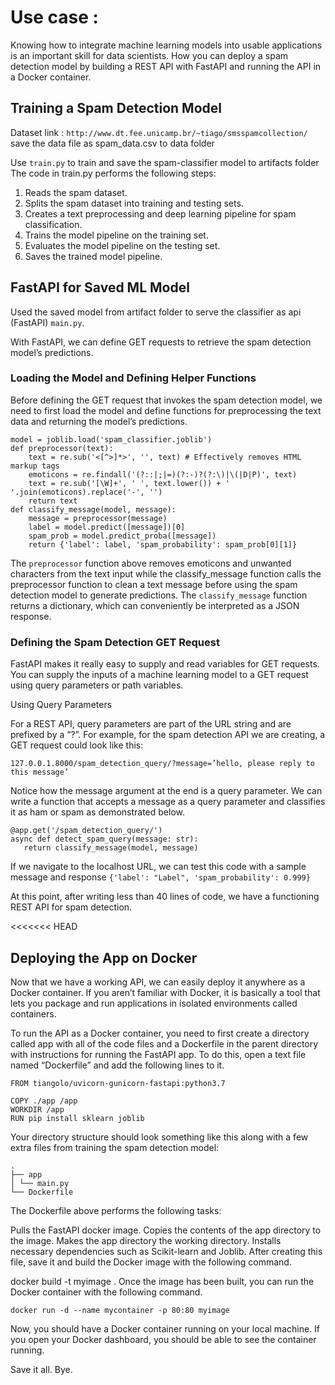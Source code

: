 # Use case : 

Knowing how to integrate machine learning models into usable applications is an important skill for data scientists.
How you can deploy a spam detection model by building a REST API with FastAPI and running the API in a Docker container.

## Training a Spam Detection Model

Dataset link : 
``` http://www.dt.fee.unicamp.br/~tiago/smsspamcollection/ ```
save the data file as spam_data.csv to data folder

Use ```train.py``` to train and save the spam-classifier model to artifacts folder
The code in train.py performs the following steps:

1. Reads the spam dataset.
2. Splits the spam dataset into training and testing sets.
3. Creates a text preprocessing and deep learning pipeline for spam classification.
4. Trains the model pipeline on the training set.
5. Evaluates the model pipeline on the testing set.
6. Saves the trained model pipeline.

## FastAPI for Saved ML Model
Used the saved model from artifact folder to serve the classifier as api (FastAPI) ```main.py```.

With FastAPI, we can define GET requests to retrieve the spam detection model’s predictions.

### Loading the Model and Defining Helper Functions

Before defining the GET request that invokes the spam detection model, we need to first load the model and define functions for preprocessing the text data and returning the model’s predictions.

```
model = joblib.load('spam_classifier.joblib')
def preprocessor(text):
    text = re.sub('<[^>]*>', '', text) # Effectively removes HTML markup tags
    emoticons = re.findall('(?::|;|=)(?:-)?(?:\)|\(|D|P)', text)
    text = re.sub('[\W]+', ' ', text.lower()) + ' '.join(emoticons).replace('-', '')
    return text
def classify_message(model, message):
    message = preprocessor(message)
    label = model.predict([message])[0]
    spam_prob = model.predict_proba([message])
    return {'label': label, 'spam_probability': spam_prob[0][1]}
```
The ```preprocessor``` function above removes emoticons and unwanted characters from the text input while the classify_message function calls the preprocessor function to clean a text message before using the spam detection model to generate predictions. The ```classify_message``` function returns a dictionary, which can conveniently be interpreted as a JSON response.

### Defining the Spam Detection GET Request

FastAPI makes it really easy to supply and read variables for GET requests. You can supply the inputs of a machine learning model to a GET request using query parameters or path variables.

Using Query Parameters

For a REST API, query parameters are part of the URL string and are prefixed by a “?”. For example, for the spam detection API we are creating, a GET request could look like this:

```127.0.0.1.8000/spam_detection_query/?message=’hello, please reply to this message’```

Notice how the message argument at the end is a query parameter. We can write a function that accepts a message as a query parameter and classifies it as ham or spam as demonstrated below.

```
@app.get('/spam_detection_query/')
async def detect_spam_query(message: str):
   return classify_message(model, message)
```
If we navigate to the localhost URL, we can test this code with a sample message and response ``` {'label': "Label", 'spam_probability': 0.999} ```

At this point, after writing less than 40 lines of code, we have a functioning REST API for spam detection.

<<<<<<< HEAD
## Deploying the App on Docker

Now that we have a working API, we can easily deploy it anywhere as a Docker container. If you aren’t familiar with Docker, it is basically a tool that lets you package and run applications in isolated environments called containers.

To run the API as a Docker container, you need to first create a directory called app with all of the code files and a Dockerfile in the parent directory with instructions for running the FastAPI app. To do this, open a text file named “Dockerfile” and add the following lines to it.
```
FROM tiangolo/uvicorn-gunicorn-fastapi:python3.7

COPY ./app /app
WORKDIR /app
RUN pip install sklearn joblib
```

Your directory structure should look something like this along with a few extra files from training the spam detection model:

```
.
├── app
│ └── main.py
└── Dockerfile
```

The Dockerfile above performs the following tasks:

Pulls the FastAPI docker image.
Copies the contents of the app directory to the image.
Makes the app directory the working directory.
Installs necessary dependencies such as Scikit-learn and Joblib.
After creating this file, save it and build the Docker image with the following command.

docker build -t myimage .
Once the image has been built, you can run the Docker container with the following command.

```docker run -d --name mycontainer -p 80:80 myimage```

Now, you should have a Docker container running on your local machine. If you open your Docker dashboard, you should be able to see the container running.

Save it all. Bye.
